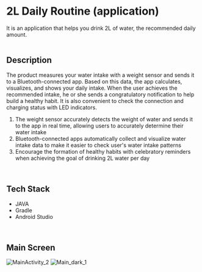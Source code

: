# 2L Daily Routine (application)
It is an application that helps you drink 2L of water, the recommended daily amount.
<br><br>

## Description
The product measures your water intake with a weight sensor and sends it to a Bluetooth-connected app. 
Based on this data, the app calculates, visualizes, and shows your daily intake. 
When the user achieves the recommended intake, he or she sends a congratulatory notification to help build a healthy habit. 
It is also convenient to check the connection and charging status with LED indicators.
<br>
1. The weight sensor accurately detects the weight of water and sends it to the app in real time, allowing users to accurately determine their water intake
2. Bluetooth-connected apps automatically collect and visualize water intake data to make it easier to check user's water intake patterns
3. Encourage the formation of healthy habits with celebratory reminders when achieving the goal of drinking 2L water per day
<br>

## Tech Stack
- JAVA
- Gradle
- Android Studio
<br>

## Main Screen
![MainActivity_2](https://github.com/thanx-To-Dev-Minsoo/2L-daily-routine_Android/assets/136697128/1b462772-2dba-4c4c-ba04-4575b0c0fa41) ![Main_dark_1](https://github.com/thanx-To-Dev-Minsoo/2L-daily-routine_Android/assets/136697128/7f0bac30-8c2e-4822-a778-c208fd67c933)

<br>
